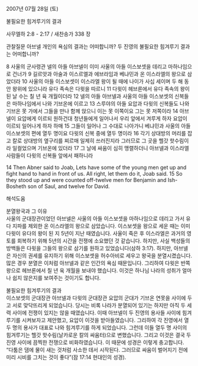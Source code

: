2007년 07월 28일 (토)

불필요한 힘겨루기의 결과



사무엘하 2:8 - 2:17 / 새찬송가 338 장


관찰질문
아브넬 개인의 욕심의 결과는 어떠합니까? 
두 진영의 불필요한 힘겨루기 결과는 어떠합니까? 

8 사울의 군사령관 넬의 아들 아브넬이 이미 사울의 아들 이스보셋을 데리고 마하나임으로 건너가 9 길르앗과 아술과 이스르엘과 에브라임과 베냐민과 온 이스라엘의 왕으로 삼았더라 10 사울의 아들 이스보셋이 이스라엘 왕이 될 때에 나이가 사십 세이며 두 해 동안 왕위에 있으니라 유다 족속은 다윗을 따르니 11 다윗이 헤브론에서 유다 족속의 왕이 된 날 수는 칠 년 육 개월이더라 
12 넬의 아들 아브넬과 사울의 아들 이스보셋의 신복들은 마하나임에서 나와 기브온에 이르고 13 스루야의 아들 요압과 다윗의 신복들도 나와 기브온 못 가에서 그들을 만나 함께 앉으니 이는 못 이쪽이요 그는 못 저쪽이라 14 아브넬이 요압에게 이르되 원하건대 청년들에게 일어나서 우리 앞에서 겨루게 하자 요압이 이르되 일어나게 하자 하매 15 그들이 일어나 그 수대로 나아가니 베냐민과 사울의 아들 이스보셋의 편에 열두 명이요 다윗의 신복 중에 열두 명이라 16 각기 상대방의 머리를 잡고 칼로 상대방의 옆구리를 찌르매 일제히 쓰러진지라 그러므로 그 곳을 헬갓 핫수림이라 일컬었으며 기브온에 있더라 17 그 날에 싸움이 심히 맹렬하더니 아브넬과 이스라엘 사람들이 다윗의 신복들 앞에서 패하니라  

14 Then Abner said to Joab, Lets have some of the young men get up and fight hand to hand in front of us. All right, let them do it, Joab said. 15 So they stood up and were counted off-twelve men for Benjamin and Ish-Bosheth son of Saul, and twelve for David.

해석도움





분열왕국과 그 이유  
사울의 군대장관이었던 아브넬은 사울의 아들 이스보셋을 마하나임으로 데리고 가서 유다 지파를 제외한 온 이스라엘의 왕으로 삼았습니다. 이스보셋을 왕으로 세운 때는 이미 다윗이 유다의 왕이 된 지 5년이 지난 때였습니다. 사울이 죽은 후 이스라엘은 과거의 영토를 회복하기 위해 5년의 시간을 전쟁에 소요했던 것 같습니다. 하지만, 사실 백성들의 방백들은 다윗을 그들의 왕으로 삼기를 원하고 있었습니다(삼하 3:17). 하지만, 아브넬은 자신의 권세를 유지하기 위해 이스보셋을 허수아비로 세우고 왕국을 분열시켰습니다. 많은 경우 분열은 이처럼 아브넬과 같은 인간의 욕심 때문입니다. 그리하여 다윗은 반쪽 왕으로 헤브론에서 칠 년 육 개월을 보내야 했습니다. 이것은 하나님 나라의 성취가 얼마나 쉽지 않은지를 보여주는 것이기도 합니다.      

불필요한 힘겨루기의 결과  
이스보셋의 군대장관 아브넬과 다윗의 군대장관 요압의 군대가 기브온 연못을 사이에 두고 서로 맞닥뜨리게 되었습니다. 당시는 비록 나라가 분열되어 있기는 하지만 아직 두 세력 사이에 전쟁이 있지는 않을 때였습니다. 이때 아브넬이 두 진영의 용사들 사이에 힘겨루기를 시켜보자고 제안했고, 요압이 이것을 받아들였습니다. 그리하여 각 진영에서 열두 명의 용사가 대표로 나와 힘겨루기를 하게 되었습니다. 그런데 이들 열두 명 사이의 힘겨루기는 헬갓  핫수림(날카로운 칼의 싸움터)으로 변했습니다. 그리고 이것은 결국 두 진영 사이에 끔찍한 전쟁으로 비화하였습니다. 이 때문에 성경은 이렇게 충고합니다. “다툼은 댐에 물이 새는 것처럼 사소한 데서 시작된다. 그러므로 싸움이 벌어지기 전에 미리 시비를 그치는 것이 좋다”(잠 17:14 현대인의 성경).